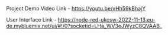 Project Demo Video Link - https://youtu.be/vHh59kBhajY


User Interface Link - https://node-red-ukcsw-2022-11-13.eu-de.mybluemix.net/ui/#!/0?socketid=LHa_WV3eJWyzC8QVAAB_
